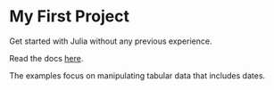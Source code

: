 # My First Project

Get started with Julia without any previous experience.

Read the docs [here](docs/src/index.md).

The examples focus on manipulating tabular data that includes dates.